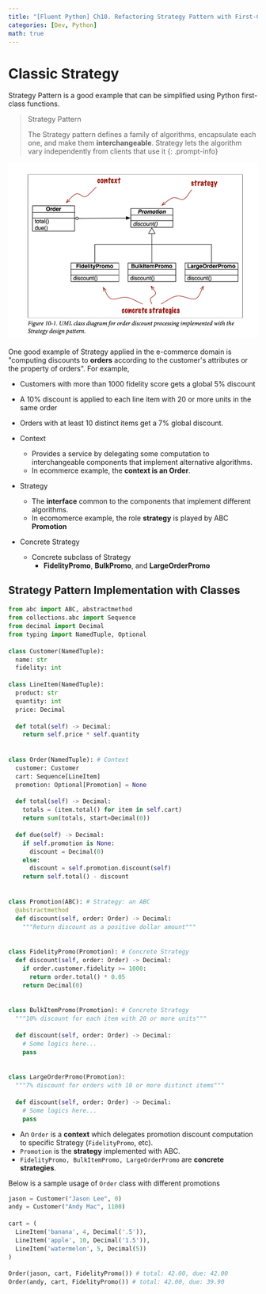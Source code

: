 ```yaml
---
title: "[Fluent Python] Ch10. Refactoring Strategy Pattern with First-Class Functions"
categories: [Dev, Python]
math: true
---
```


# Classic Strategy

<span class="hl">Strategy Pattern</span> is a good example that can be simplified using Python first-class functions.

> <span class="hl">Strategy Pattern</span>
>
> The Strategy pattern defines a family of algorithms, encapsulate each one, and make them **interchangeable**. Strategy lets the algorithm vary independently from clients that use it
{: .prompt-info}

![](/assets/img/python/ch10-1.png)

One good example of Strategy applied in the e-commerce domain is "computing discounts to **orders** according to the customer's attributes or the property of orders". For example,
* Customers with more than 1000 fidelity score gets a global 5% discount
* A 10% discount is applied to each line item with 20 or more units in the same order
* Orders with at least 10 distinct items get a 7% global discount.

* <span class="hl">Context</span>
  * Provides a service by delegating some computation to interchangeable components that implement alternative algorithms.
  * In ecommerce example, the **context is an Order**.
* <span class="hl">Strategy</span>
  * The **interface** common to the components that implement different algorithms.
  * In ecomomerce example, the role **strategy** is played by ABC **Promotion**
* <span class="hl">Concrete Strategy</span>
  * Concrete subclass of Strategy
    * **FidelityPromo**, **BulkPromo**, and **LargeOrderPromo**

## Strategy Pattern Implementation with Classes

```python
from abc import ABC, abstractmethod
from collections.abc import Sequence
from decimal import Decimal
from typing import NamedTuple, Optional

class Customer(NamedTuple):
  name: str
  fidelity: int

class LineItem(NamedTuple):
  product: str
  quantity: int
  price: Decimal

  def total(self) -> Decimal:
    return self.price * self.quantity


class Order(NamedTuple): # Context
  customer: Customer
  cart: Sequence[LineItem]
  promotion: Optional[Promotion] = None

  def total(self) -> Decimal:
    totals = (item.total() for item in self.cart)
    return sum(totals, start=Decimal(0))

  def due(self) -> Decimal:
    if self.promotion is None:
      discount = Decimal(0)
    else:
      discount = self.promotion.discount(self)
    return self.total() - discount


class Promotion(ABC): # Strategy: an ABC
  @abstractmethod
  def discount(self, order: Order) -> Decimal:
    """Return discount as a positive dollar amount"""


class FidelityPromo(Promotion): # Concrete Strategy
  def discount(self, order: Order) -> Decimal:
    if order.customer.fidelity >= 1000:
      return order.total() * 0.05
    return Decimal(0)


class BulkItemPromo(Promotion): # Concrete Strategy
  """10% discount for each item with 20 or more units"""

  def discount(self, order: Order) -> Decimal:
    # Some logics here...
    pass


class LargeOrderPromo(Promotion):
  """7% discount for orders with 10 or more distinct items"""
  
  def discount(self, order: Order) -> Decimal:
    # Some logics here...
    pass
```

* An `Order` is a **context** which delegates promotion discount computation to specific Strategy (`FidelityPromo`, etc).
* `Promotion` is the **strategy** implemented with ABC.
* `FidelityPromo, BulkItemPromo, LargeOrderPromo` are **concrete strategies**.

Below is a sample usage of `Order` class with different promotions

```python
jason = Customer("Jason Lee", 0)
andy = Customer("Andy Mac", 1100)

cart = (
  LineItem('banana', 4, Decimal('.5')),
  LineItem('apple', 10, Decimal('1.5')),
  LineItem('watermelon', 5, Decimal(5))
)

Order(jason, cart, FidelityPromo()) # total: 42.00, due: 42.00
Order(andy, cart, FidelityPromo()) # total: 42.00, due: 39.90
```
